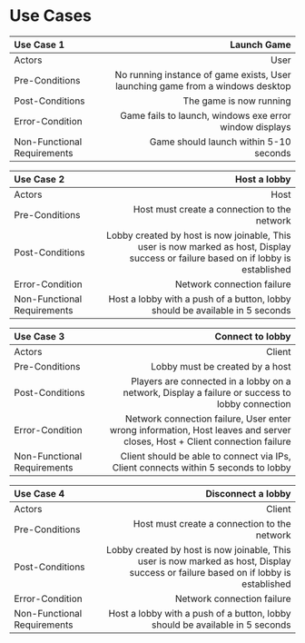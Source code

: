 # Use Cases

| Use Case 1                  | Launch Game |
|:----------------------------|------------:|
| Actors                      | User        |
| Pre-Conditions              | No running instance of game exists, User launching game from a windows desktop|
| Post-Conditions             | The game is now running |
| Error-Condition             | Game fails to launch, windows exe error window displays |
| Non-Functional Requirements | Game should launch within 5-10 seconds |

| Use Case 2                  | Host a lobby|
|:----------------------------|------------:|
| Actors                      | Host        |
| Pre-Conditions              | Host must create a connection to the network|
| Post-Conditions             | Lobby created by host is now joinable, This user is now marked as host, Display success or failure based on if lobby is established |
| Error-Condition             | Network connection failure |
| Non-Functional Requirements | Host a lobby with a push of a button, lobby should be available in 5 seconds |

| Use Case 3                 | Connect to lobby|
|:----------------------------|------------:|
| Actors                      | Client        |
| Pre-Conditions              | Lobby must be created by a host|
| Post-Conditions             | Players are connected in a lobby on a network, Display a failure or success to lobby connection|
| Error-Condition             | Network connection failure, User enter wrong information, Host leaves and server closes, Host + Client connection failure |
| Non-Functional Requirements | Client should be able to connect via IPs, Client connects within 5 seconds to lobby |

| Use Case 4                 | Disconnect a lobby|
|:----------------------------|------------:|
| Actors                      | Client       |
| Pre-Conditions              | Host must create a connection to the network|
| Post-Conditions             | Lobby created by host is now joinable, This user is now marked as host, Display success or failure based on if lobby is established |
| Error-Condition             | Network connection failure |
| Non-Functional Requirements | Host a lobby with a push of a button, lobby should be available in 5 seconds |
